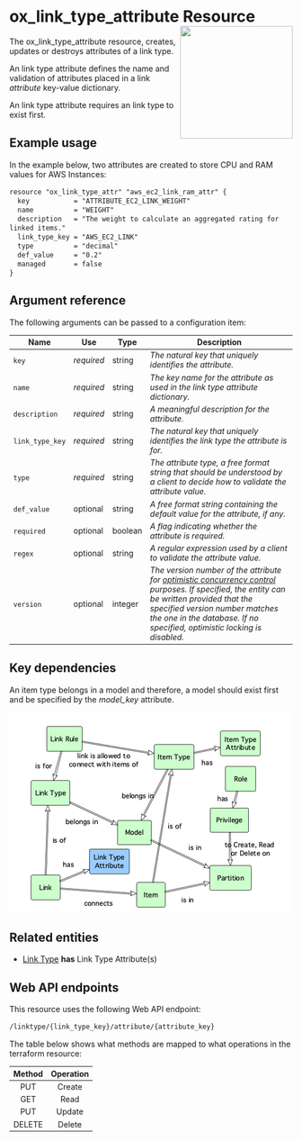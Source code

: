 # ox_link_type_attribute Resource <img src="../../../docs/pics/ox.png" width="200" height="200" align="right">

The ox_link_type_attribute resource, creates, updates or destroys attributes of a link type.

An link type attribute defines the name and validation of attributes placed in a link *attribute* key-value dictionary.

An link type attribute requires an link type to exist first.

## Example usage

In the example below, two attributes are created to store CPU and RAM values for AWS Instances:

```hcl
resource "ox_link_type_attr" "aws_ec2_link_ram_attr" {
  key           = "ATTRIBUTE_EC2_LINK_WEIGHT"
  name          = "WEIGHT"
  description   = "The weight to calculate an aggregated rating for linked items."
  link_type_key = "AWS_EC2_LINK"
  type          = "decimal"
  def_value     = "0.2"
  managed       = false
}
```

## Argument reference

The following arguments can be passed to a configuration item:

| Name | Use | Type |  Description |
|---|---|---|---|
| `key` | *required* | string | *The natural key that uniquely identifies the attribute.* |
| `name`| *required* | string | *The key name for the attribute as used in the link type attribute dictionary.* |
| `description`| *required* | string | *A meaningful description for the attribute.* |
| `link_type_key`| *required* | string | *The natural key that uniquely identifies the link type the attribute is for.* |
| `type` | *required* | string | *The attribute type, a free format string that should be understood by a client to decide how to validate the attribute value.* |
| `def_value`| optional | string | *A free format string containing the default value for the attribute, if any.* |
| `required` | optional | boolean | *A flag indicating whether the attribute is required.* |
| `regex`| optional | string | *A regular expression used by a client to validate the attribute value.* |
| `version` | optional | integer | *The version number of the attribute for [optimistic concurrency control](https://en.wikipedia.org/wiki/Optimistic_concurrency_control) purposes. If specified, the entity can be written provided that the specified version number matches the one in the database. If no specified, optimistic locking is disabled.* |

## Key dependencies

An item type belongs in a model and therefore, a model should exist first and be specified by the *model_key* attribute.

![Link Type Attribute](../pics/link_type_attr.png)

## Related entities

- [Link Type](ox_link_type.md) **has** Link Type Attribute(s)

## Web API endpoints

This resource uses the following Web API endpoint: 

```bash
/linktype/{link_type_key}/attribute/{attribute_key}
```

The table below shows what methods are mapped to what operations in the terraform resource:

| **Method** | **Operation** |
|:---:|:---:|
| PUT | Create |
| GET | Read |
| PUT | Update |
| DELETE | Delete  |